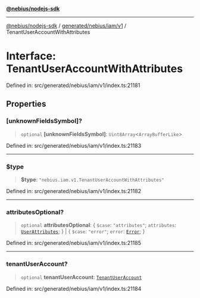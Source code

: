 [**@nebius/nodejs-sdk**](../../../../../README.md)

---

[@nebius/nodejs-sdk](../../../../../README.md) / [generated/nebius/iam/v1](../README.md) / TenantUserAccountWithAttributes

# Interface: TenantUserAccountWithAttributes

Defined in: src/generated/nebius/iam/v1/index.ts:21181

## Properties

### \[unknownFieldsSymbol\]?

> `optional` **\[unknownFieldsSymbol\]**: `Uint8Array`\<`ArrayBufferLike`\>

Defined in: src/generated/nebius/iam/v1/index.ts:21183

---

### $type

> **$type**: `"nebius.iam.v1.TenantUserAccountWithAttributes"`

Defined in: src/generated/nebius/iam/v1/index.ts:21182

---

### attributesOptional?

> `optional` **attributesOptional**: \{ `$case`: `"attributes"`; `attributes`: [`UserAttributes`](UserAttributes.md); \} \| \{ `$case`: `"error"`; `error`: [`Error`](Error.md); \}

Defined in: src/generated/nebius/iam/v1/index.ts:21185

---

### tenantUserAccount?

> `optional` **tenantUserAccount**: [`TenantUserAccount`](TenantUserAccount.md)

Defined in: src/generated/nebius/iam/v1/index.ts:21184
